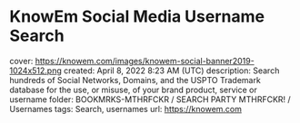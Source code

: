 # KnowEm Social Media Username Search

cover: https://knowem.com/images/knowem-social-banner2019-1024x512.png
created: April 8, 2022 8:23 AM (UTC)
description: Search hundreds of Social Networks, Domains, and the USPTO Trademark database for the use, or misuse, of your brand product, service or username
folder: BOOKMRKS-MTHRFCKR / SEARCH PARTY MTHRFCKR! / Usernames
tags: Search, usernames
url: https://knowem.com